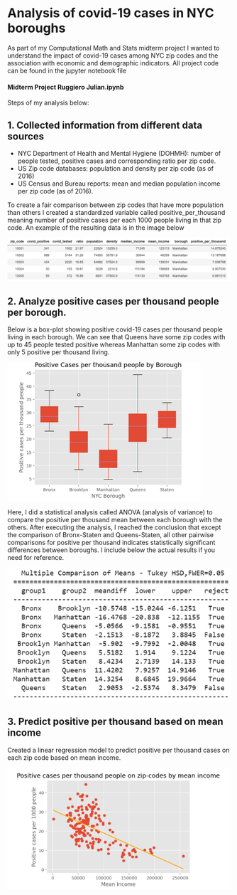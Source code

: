 # Analysis of covid-19 cases in NYC boroughs

As part of my Computational Math and Stats midterm project 
I wanted to understand the impact of covid-19 cases among 
NYC zip codes and the association with economic and 
demographic indicators. All project code can be found in the jupyter notebook file 
#### Midterm Project Ruggiero Julian.ipynb

Steps of my analysis below:

## 1. Collected information from different data sources
- NYC Department of Health and Mental Hygiene (DOHMH): number of people tested, positive cases and corresponding ratio per zip code.
- US Zip code databases: population and density per zip code (as of 2016)
- US Census and Bureau reports: mean and median population income per zip code (as of 2016).

To create a fair comparison between zip codes that have more population than others I created a standardized variable called positive_per_thousand meaning number of positive cases per each 1000 people living in that zip code.
An example of the resulting data is in the image below

![Dataframe](./Images/dataframe.png)

## 2.	Analyze positive cases per thousand people per borough.
Below is a box-plot showing positive covid-19 cases per thousand people living in each borough. We can see that Queens have some zip codes with up to 45 people tested positive whereas Manhattan some zip codes with only 5 positive per thousand living.

![boxplot](./Images/boxplot.png)

Here, I did a statistical analysis called ANOVA (analysis of variance) to compare the positive per thousand mean between each borough with the others. 
After executing the analysis, I reached the conclusion that except the comparison of Bronx-Staten and Queens-Staten, all other pairwise comparisons for positive per thousand indicates statistically significant differences between boroughs. 
I include below the actual results if you need for reference.

![boxplot](./Images/anova_results.png)

## 3.	Predict positive per thousand based on mean income
Created a linear regression model to predict positive per thousand cases on each zip code based on mean income.

![boxplot](./Images/linear_regression_results.png)